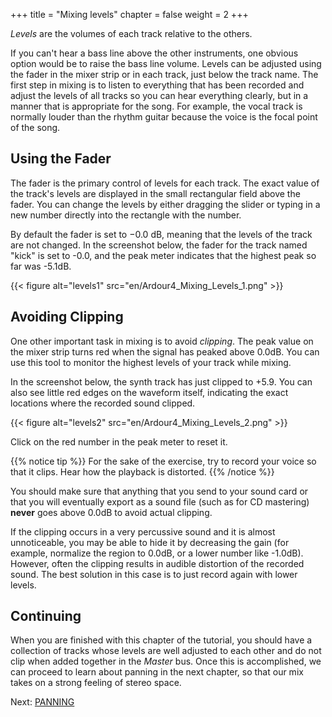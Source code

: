 +++
title = "Mixing levels"
chapter = false
weight = 2
+++

_Levels_ are the volumes of each track relative to the others.

If you can't hear a bass line above the other instruments, one obvious option
would be to raise the bass line volume. Levels can be adjusted using the fader
in the mixer strip or in each track, just below the track name. The first step
in mixing is to listen to everything that has been recorded and adjust the
levels of all tracks so you can hear everything clearly, but in a manner that is
appropriate for the song. For example, the vocal track is normally louder than
the rhythm guitar because the voice is the focal point of the song.

## Using the Fader

The fader is the primary control of levels for each track. The exact value of
the track's levels are displayed in the small rectangular field above the fader.
You can change the levels by either dragging the slider or typing in a new
number directly into the rectangle with the number.

By default the fader is set to −0.0 dB, meaning that the levels of the track are
not changed. In the screenshot below, the fader for the track named "kick" is
set to -0.0, and the peak meter indicates that the highest peak so far was
-5.1dB.

{{< figure alt="levels1" src="en/Ardour4_Mixing_Levels_1.png" >}} 

## Avoiding Clipping

One other important task in mixing is to avoid _clipping_. The peak value on
the mixer strip turns red when the signal has peaked above 0.0dB. You can use
this tool to monitor the highest levels of your track while mixing. 

In the screenshot below, the synth track has just clipped to +5.9. You can also
see little red edges on the waveform itself, indicating the exact locations
where the recorded sound clipped. 

{{< figure alt="levels2" src="en/Ardour4_Mixing_Levels_2.png" >}}

Click on the red number in the peak meter to reset it.

{{% notice tip %}}
For the sake of the exercise, try to record your voice so that it clips. Hear
how the playback is distorted.
{{% /notice %}}

You should make sure that anything that you send to your sound card or that you
will eventually export as a sound file (such as for CD mastering) **never** goes
above 0.0dB to avoid actual clipping.

If the clipping occurs in a very percussive sound and it is almost unnoticeable,
you may be able to hide it by decreasing the gain (for example, normalize the
region to 0.0dB, or a lower number like -1.0dB). However, often the clipping
results in audible distortion of the recorded sound. The best solution in this
case is to just record again with lower levels.

## Continuing

When you are finished with this chapter of the tutorial, you should have a
collection of tracks whose levels are well adjusted to each other and do not
clip when added together in the _Master_ bus. Once this is accomplished, we can
proceed to learn about panning in the next chapter, so that our mix takes on a
strong feeling of stereo space.

Next: [PANNING](../panning)
